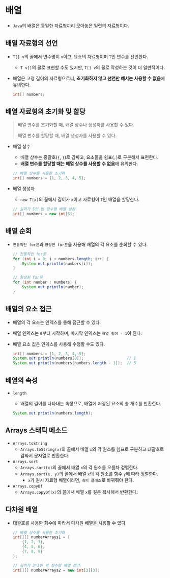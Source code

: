 # 배열

- `Java`의 배열은 동일한 자료형끼리 모아놓은 일련의 자료형이다.

## 배열 자료형의 선언

- `T[] v`의 꼴에서 변수명이 `v`이고, 요소의 자료형이며 `T`인 변수를 선언한다.
  - `T v[]`의 꼴로 표현할 수도 있지만, `T[] v`의 꼴로 작성하는 것이 더 일반적이다.
- 배열은 고정 길이의 자료형으로써, **초기화하지 않고 선언만 해서는 사용할 수 없음**에 유의한다.

  ```java
  int[] numbers;
  ```

## 배열 자료형의 초기화 및 할당

> 배열 변수를 초기화할 때, 배열 상수나 생성자를 사용할 수 있다.
>
> 배열 변수를 할당할 때, 배열 생성자를 사용할 수 있다.

- 배열 상수
  - 배열 상수는 중괄호(`{`, `}`)로 감싸고, 요소들을 쉼표(`,`)로 구분해서 표현한다.
  - **배열 변수를 할당할 때는 배열 상수를 사용할 수 없음**에 유의한다.

  ```java
  // 배열 상수를 사용한 초기화
  int[] numbers = {1, 2, 3, 4, 5};
  ```

- 배열 생성자
  - `new T[x]`의 꼴에서 길이가 `x`이고 자료형이 `T`인 배열을 할당한다.

  ```java
  // 길이가 5인 빈 정수형 배열 생성
  int[] numbers = new int[5];
  ```

## 배열 순회

- `전통적인 for문`과 `향상된 for문`을 사용해 배열의 각 요소를 순회할 수 있다.

  ```java
  // 전통적인 for문
  for (int i = 0; i < numbers.length; i++) {
      System.out.println(numbers[i]);
  }

  // 향상된 for문
  for (int number : numbers) {
      System.out.println(number);
  }
  ```

## 배열의 요소 접근

- 배열의 각 요소는 인덱스를 통해 접근할 수 있다.
- 배열 인덱스는 `0`부터 시작하며, 마지막 인덱스는 `배열 길이 - 1`이 된다.
- 배열 요소 값은 인덱스를 사용해 수정할 수도 있다.

  ```java
  int[] numbers = {1, 2, 3, 4, 5};
  System.out.println(numbers[0]);                   // 1
  System.out.println(numbers[numbers.length - 1]);  // 5
  ```

## 배열의 속성

- `length`
  - 배열의 길이를 나타내는 속성으로, 배열에 저장된 요소의 총 개수를 반환한다.

  ```java
  System.out.println(numbers.length);
  ```

## Arrays 스태틱 메소드

- `Arrays.toString`
  - `Arrays.toString(x)`의 꼴에서 배열 `x`의 각 원소를 쉼표로 구분하고 대괄호로 감싸서 문자열로 반환한다.
- `Arrays.sort`
  - `Arrays.sort(x)`의 꼴에서 배열 `x`의 각 원소를 오름차 정렬한다.
  - `Arrays.sort(x, y)`의 꼴에서 배열 `x`의 각 원소를 함수 `y`에 따라 정렬한다.
    - `x`가 원시 자료형 배열이라면, `래퍼 클래스`로 바꿔줘야 한다.
- `Arrays.copyOf`
  - `Arrays.copyOf(x)`의 꼴에서 배열 `x`를 깊은 복사해서 반환한다.

## 다차원 배열

- 대괄호를 사용한 회수에 따라서 다차원 배열을 사용할 수 있다.

  ```java
  // 배열 상수를 사용한 초기화
  int[][] numberArrays1 = {
      {1, 2, 3},
      {4, 5, 6},
      {7, 8, 9}
  };

  // 길이가 3*3인 빈 정수형 배열 생성
  int[][] numberArrays2 = new int[3][3];
  ```
